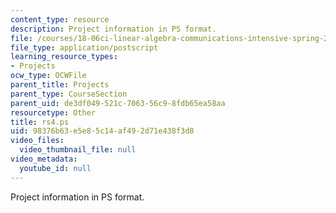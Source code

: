 ```yaml
---
content_type: resource
description: Project information in PS format.
file: /courses/18-06ci-linear-algebra-communications-intensive-spring-2004/98376b63e5e85c14af492d71e438f3d8_rs4.ps
file_type: application/postscript
learning_resource_types:
- Projects
ocw_type: OCWFile
parent_title: Projects
parent_type: CourseSection
parent_uid: de3df049-521c-7063-56c9-8fdb65ea58aa
resourcetype: Other
title: rs4.ps
uid: 98376b63-e5e8-5c14-af49-2d71e438f3d8
video_files:
  video_thumbnail_file: null
video_metadata:
  youtube_id: null
---
```

Project information in PS format.

